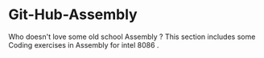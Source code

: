 # Git-Hub-Assembly
Who doesn't love some old school Assembly ?
This section includes some Coding exercises in Assembly for intel 8086 .
